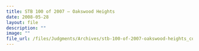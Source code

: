 ```yaml
---
title: STB 100 of 2007 – Oakswood Heights
date: 2008-05-28
layout: file
description: ""
image: ""
file_url: /files/Judgments/Archives/stb-100-of-2007-oakswood-heights_compressed.pdf
---
```


